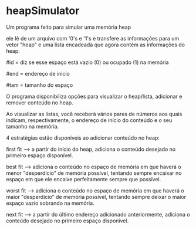 # heapSimulator

Um programa feito para simular uma memória heap

ele lê de um arquivo com '0's e '1's e transfere as informações para um vetor "heap" e uma lista encadeada que agora contém as informações do heap:

#id = diz se esse espaço está vazio (0) ou ocupado (1) na memória

#end = endereço de início

#tam = tamanho do espaço

O programa disponibiliza opções para visualizar o heap/lista, adicionar e remover conteúdo no heap.

Ao visualizar as listas, você receberá vários pares de números aos quais indicam, respectivamente, o endereço de início do conteúdo e o seu tamanho na memória.

4 estratégias estão disponíveis ao adicionar conteúdo no heap:

first fit --> a partir do início do heap, adiciona o conteúdo desejado no primeiro espaço disponível.

best fit --> adiciona o conteúdo no espaço de memória em que haverá o menor "desperdício" de memória possível, tentando sempre encaixar no espaço em que ele encaixe perfeitamente sempre que possível.

worst fit --> adiciona o conteúdo no espaço de memória em que haverá o maior "desperdício" de memória possível, tentando sempre deixar o maior espaço vazio sobrando na memória.

next fit --> a partir do último endereço adicionado anteriormente, adiciona o conteúdo desejado no primeiro espaço disponível.
